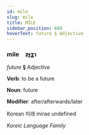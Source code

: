 ```yaml
---
id: mile
slug: mile
title: MİLE
sidebar_position: 689
hoverText: future § Adjective
---
```


### mile&emsp;<span kind="abugida">ƶɟʓɿ</span>

*future* **§** Adjective

**Verb**: to be a future

**Noun**: future

**Modifier**: after/afterwards/later

Korean 미래 mirae undefined

*Koreic Language Family*